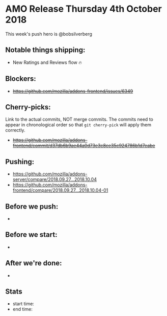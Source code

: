 # AMO Release Thursday 4th October 2018

This week's push hero is @bobsilverberg

## Notable things shipping:

* New Ratings and Reviews flow :fire:

## Blockers:

* ~~https://github.com/mozilla/addons-frontend/issues/6349~~

## Cherry-picks:

Link to the actual commits, NOT merge commits. The commits need to appear
in chronological order so that `git cherry-pick` will apply them correctly.

* ~~https://github.com/mozilla/addons-frontend/commit/d37db6b9ae44a0d73e3c8ce35c924786b1d7eabe~~

## Pushing:

* https://github.com/mozilla/addons-server/compare/2018.09.27...2018.10.04
* https://github.com/mozilla/addons-frontend/compare/2018.09.27...2018.10.04-01


## Before we push:

*

## Before we start:

*

## After we're done:

* 

## Stats

* start time:
* end time:
